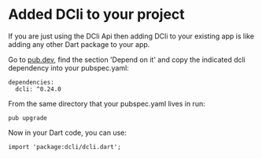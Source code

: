 # Added DCli to your project

If you are just using the DCli Api then adding DCli to your existing app is like adding any other Dart package to your app.

Go to [pub.dev](https://pub.dev/packages/dcli/install), find the section 'Depend on it' and copy the indicated dcli dependency into your pubspec.yaml:

```text
dependencies:
  dcli: ^0.24.0
```

From the same directory that your pubspec.yaml lives in run:

```text
pub upgrade
```

Now in your Dart code, you can use:

```text
import 'package:dcli/dcli.dart';
```

